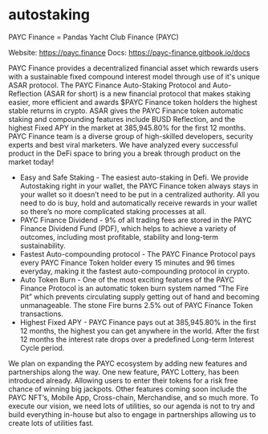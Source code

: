 # autostaking
PAYC Finance = Pandas Yacht Club Finance (PAYC) 

Website: https://payc.finance
Docs: https://payc-finance.gitbook.io/docs

PAYC Finance provides a decentralized financial asset which rewards users with a sustainable fixed compound interest model through use of it's unique ASAR protocol.
The PAYC Finance Auto-Staking Protocol and Auto-Reflection (ASAR for short) is a new financial protocol that makes staking easier, more efficient and awards $PAYC Finance token holders the highest stable returns in crypto.
ASAR gives the PAYC Finance token automatic staking and compounding features include BUSD Reflection, and the highest Fixed APY in the market at 385,945.80% for the first 12 months.
PAYC Finance team is a diverse group of high-skilled developers, security experts and best viral marketers. We have analyzed every successful product in the DeFi space to bring you a break through product on the market today!

- Easy and Safe Staking -  The easiest auto-staking in Defi. We provide Autostaking right in your wallet, the PAYC Finance token always stays in your wallet so it doesn’t need to be put in a centralized authority. All you need to do is buy, hold and automatically receive rewards in your wallet so there’s no more complicated staking processes at all.
- PAYC Finance Dividend - 9% of all trading fees are stored in the PAYC Finance Dividend Fund (PDF), which helps to achieve a variety of outcomes, including most profitable, stability and long-term sustainability.
- Fastest Auto-compounding protocol - The PAYC Finance Protocol pays every PAYC Finance Token holder every 15 minutes and 96 times everyday, making it the fastest auto-compounding protocol in crypto. 
- Auto Token Burn - One of the most exciting features of the PAYC Finance Protocol is an automatic token burn system named “The Fire Pit” which prevents circulating supply getting out of hand and becoming unmanageable. The stone Fire burns 2.5% out of PAYC Finance Token transactions.
- Highest Fixed APY - PAYC Finance pays out at 385,945.80% in the first 12 months, the highest you can get anywhere in the world. After the first 12 months the interest rate drops over a predefined Long-term Interest Cycle period.

We plan on expanding the PAYC ecosystem by adding new features and partnerships along the way. One new feature, PAYC Lottery, has been introduced already. Allowing users to enter their tokens for a risk free chance of winning big jackpots. Other features coming soon include the PAYC NFT’s, Mobile App, Cross-chain, Merchandise, and so much more. To execute our vision, we need lots of utilities, so our agenda is not to try and build everything in-house but also to engage in partnerships allowing us to create lots of utilities fast.
